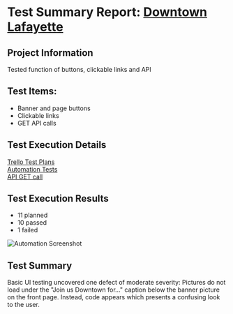 # Test Summary Report: [Downtown Lafayette](https://downtownlafayette.org/)

## Project Information

Tested function of buttons, clickable links and API 

## Test Items:

* Banner and page buttons
* Clickable links
* GET API calls

## Test Execution Details
[Trello Test Plans](https://trello.com/b/M1dppKQV/qa-capstone-test-plans#)<br>
[Automation Tests](https://github.com/atchafalaya/QA-Capstone/blob/master/DDA.test.js)<br>
[API GET call](https://maps.googleapis.com/maps/api/mapsjs/gen_204?csp_test=true)

## Test Execution Results
* 11 planned
* 10 passed
* 1 failed

![Automation Screenshot](https://github.com/atchafalaya/QA-Capstone/tree/master/images/DDA-automation-screenshot.png)

## Test Summary

Basic UI testing uncovered one defect of moderate severity: Pictures do not load under the "Join us Downtown for..." caption below the banner picture on the front page. Instead, code appears which presents a confusing look to the user.